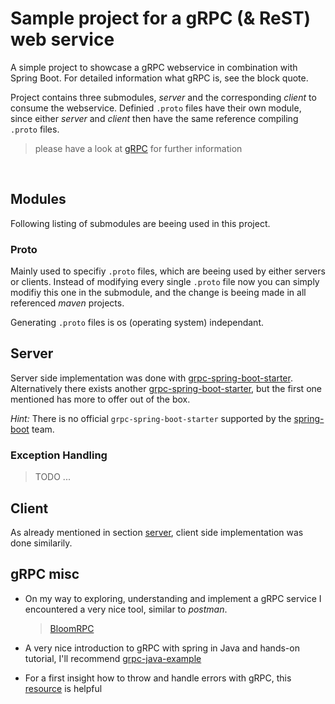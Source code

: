 # Sample project for a gRPC (& ReST) web service

A simple project to showcase a gRPC webservice in combination with Spring Boot. 
For detailed information what gRPC is, see the block quote.

Project contains three submodules, _server_ and the corresponding _client_ 
to consume the webservice. 
Definied `.proto` files have their own module, since either _server_ and _client_
then have the same reference compiling `.proto` files.


> please have a look at [gRPC](https://grpc.io/) for further information

<br>

## Modules

Following listing of submodules are beeing used in this project.
<br>

### Proto

Mainly used to specifiy `.proto` files, which are beeing used by either
servers or clients. Instead of modifying every single `.proto` file
now you can simply modifiy this one in the submodule, and the change
is beeing made in all referenced _maven_ projects.

Generating `.proto` files is os (operating system) independant.
<br>

## Server

Server side implementation was done with [grpc-spring-boot-starter](https://github.com/yidongnan/grpc-spring-boot-starter).
Alternatively there exists another [grpc-spring-boot-starter](https://github.com/LogNet/grpc-spring-boot-starter),
but the first one mentioned has more to offer out of the box.

_Hint:_ There is no official `grpc-spring-boot-starter` supported by the 
[spring-boot](https://github.com/spring-projects/spring-boot/tree/master/spring-boot-project/spring-boot-starters)
team.
<br>

### Exception Handling
> TODO ...

## Client

As already mentioned in section [server](#server), client side implementation was done
similarily.
<br>

## gRPC misc

- On my way to exploring, understanding and implement a gRPC service 
I encountered a very nice tool, similar to _postman_.
    > [BloomRPC](https://github.com/uw-labs/bloomrpc)
  
- A very nice introduction to gRPC with spring in Java and hands-on tutorial, 
I'll recommend [grpc-java-example](https://codenotfound.com/grpc-java-example.html)
  

- For a first insight how to throw and handle errors with gRPC, 
  this [resource](https://www.vinsguru.com/grpc-error-handling/) is helpful
  
